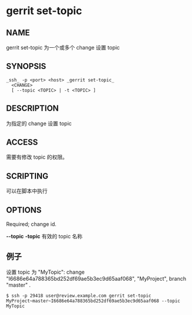 # gerrit set-topic

## NAME
gerrit set-topic 为一个或多个 change 设置 topic

## SYNOPSIS
```
_ssh_ -p <port> <host> _gerrit set-topic_
  <CHANGE>
  [ --topic <TOPIC> | -t <TOPIC> ]
```

## DESCRIPTION
为指定的 change 设置 topic

## ACCESS
需要有修改 topic 的权限。

## SCRIPTING
可以在脚本中执行

## OPTIONS
**<CHANGE>**
	Required; change id.

**--topic**
**-topic**
	有效的 topic 名称

## 例子
设置 topic 为 "MyTopic": change "I6686e64a788365bd252df69ae5b3ec9d65aaf068", "MyProject", branch "master" .

```
$ ssh -p 29418 user@review.example.com gerrit set-topic MyProject~master~I6686e64a788365bd252df69ae5b3ec9d65aaf068 --topic MyTopic
```

